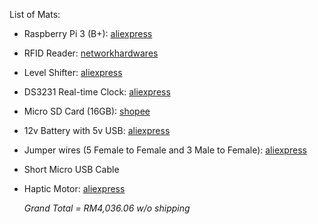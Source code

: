 List of Mats:

- Raspberry Pi 3 (B+): [aliexpress](https://www.aliexpress.com/item/1005005686303304.html?spm=a2g0o.productlist.main.6.3969jJ2yjJ2yt8&aem_p4p_detail=20250519042005935009159132880007479921&algo_pvid=d5333511-ccb5-4910-8805-1f79f21f24f2&algo_exp_id=d5333511-ccb5-4910-8805-1f79f21f24f2-5&pdp_ext_f=%7B"order"%3A"312"%2C"eval"%3A"1"%7D&pdp_npi=4%40dis%21MYR%21179.63%21177.44%21%21%21295.20%21291.60%21%40212a6e3217476536056651103e3b4d%2112000034009583353%21sea%21MY%210%21ABX&curPageLogUid=0uDIlvEbggqn&utparam-url=scene%3Asearch%7Cquery_from%3A&search_p4p_id=20250519042005935009159132880007479921_6)
- RFID Reader: [networkhardwares](https://www.networkhardwares.com/en-my/products/hid-5375agn00-hid-maxiprox-reader-5375agn00?variant=41685653192909&srsltid=AfmBOor7WgMNfMSwIaxdrBG9vIYli1dGYVl94bgmtmuhXLAmnZmvedtCewo)
- Level Shifter: [aliexpress](https://www.aliexpress.com/item/1005005984772131.html?spm=a2g0o.productlist.main.1.46400OJI0OJICk&algo_pvid=6571abf5-6aed-4da8-baf4-82c5194bfd16&algo_exp_id=6571abf5-6aed-4da8-baf4-82c5194bfd16-0&pdp_ext_f=%7B"order"%3A"1715"%2C"eval"%3A"1"%7D&pdp_npi=4%40dis%21MYR%219.83%217.64%21%21%212.24%211.74%21%40212e508d17476538814446836e1f48%2112000035183128769%21sea%21MY%210%21ABX&curPageLogUid=b4hWcbkLqd2Q&utparam-url=scene%3Asearch%7Cquery_from%3A)
- DS3231 Real-time Clock: [aliexpress](https://www.aliexpress.com/item/1005006885926027.html?spm=a2g0o.productlist.main.1.75945a28lEIY6Y&algo_pvid=4201661d-3b66-476c-9956-b9b73488f470&algo_exp_id=4201661d-3b66-476c-9956-b9b73488f470-0&pdp_ext_f=%7B"order"%3A"985"%2C"eval"%3A"1"%7D&pdp_npi=4%40dis%21MYR%217.58%215.39%21%21%2112.45%218.85%21%402102f0cc17476539081614891edd69%2112000038618831072%21sea%21MY%210%21ABX&curPageLogUid=ekCByojonJP3&utparam-url=scene%3Asearch%7Cquery_from%3A)
- Micro SD Card (16GB): [shopee](https://shopee.com.my/product/91996313/4265313269?gads_t_sig=VTJGc2RHVmtYMTlxTFVSVVRrdENkVzBLS2xuUGZzMlQ5NjlFWklmRkZjVDZqcmZRMVVzdnpqVlVuYXhwMjRobU9mdjNsU3BVeXJtYkRNTU5jNVFyZjRVMW9VWFpZMXpMQk55dDBpa0tDcm9UeGt1Q1hWV3ZOeGs0Y0lBanlka0w&gad_source=1&gad_campaignid=17418986817&gclid=CjwKCAjwravBBhBjEiwAIr30VKKTnYjJ_iBZ-KrlfHYxFsozzCr1WDqsxQyriDCPyYqYTz176efJRBoCRHkQAvD_BwE)
- 12v Battery with 5v USB: [aliexpress](https://www.aliexpress.com/item/1005008855976719.html?spm=a2g0o.productlist.main.2.7eefdyEEdyEE4N&algo_pvid=0ab90835-fbb0-4a16-a4df-572d1e74f90a&algo_exp_id=0ab90835-fbb0-4a16-a4df-572d1e74f90a-1&pdp_ext_f=%7B"order"%3A"2"%2C"eval"%3A"1"%7D&pdp_npi=4%40dis%21MYR%21243.40%21112.21%21%21%21400.00%21184.40%21%40212e532617476541180304234ed5e4%2112000046962783915%21sea%21MY%210%21ABX&curPageLogUid=IoFUKAGC0uEe&utparam-url=scene%3Asearch%7Cquery_from%3A#nav-specification)
- Jumper wires (5 Female to Female and 3 Male to Female): [aliexpress](https://www.aliexpress.com/item/1005007138874742.html?spm=a2g0o.productlist.main.1.31f4426d0gp3A4&algo_pvid=6d1a7ab6-3311-40de-ba24-caa3000db992&algo_exp_id=6d1a7ab6-3311-40de-ba24-caa3000db992-0&pdp_ext_f=%7B"order"%3A"8535"%2C"eval"%3A"1"%7D&pdp_npi=4%40dis%21MYR%219.96%213.19%21%21%2116.37%215.24%21%40214100f417476542455093633ebc56%2112000039542189423%21sea%21MY%210%21ABX&curPageLogUid=6Z5h0SUqBJLm&utparam-url=scene%3Asearch%7Cquery_from%3A)
- Short Micro USB Cable
- Haptic Motor: [aliexpress](https://www.aliexpress.com/item/1005004626018608.html?spm=a2g0o.productlist.main.4.339e6055ffUh2f&aem_p4p_detail=202505190433403300120488653380002680035&algo_pvid=58544411-5bb5-4263-9455-0be0491cc43b&algo_exp_id=58544411-5bb5-4263-9455-0be0491cc43b-3&pdp_ext_f=%7B"order"%3A"289"%2C"eval"%3A"1"%7D&pdp_npi=4%40dis%21MYR%219.48%217.29%21%21%212.16%211.66%21%402102f0c917476544201681726ef96a%2112000029882404226%21sea%21MY%210%21ABX&curPageLogUid=cvkoIDuwOysi&utparam-url=scene%3Asearch%7Cquery_from%3A&search_p4p_id=202505190433403300120488653380002680035_1)

  *Grand Total = RM4,036.06 w/o shipping*
